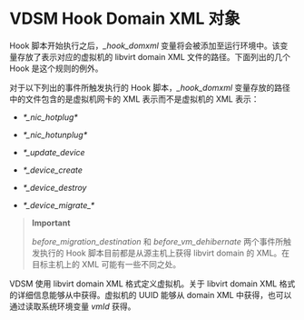 # VDSM Hook Domain XML 对象

Hook 脚本开始执行之后，*\_hook\_domxml*
变量将会被添加至运行环境中。该变量存放了表示对应的虚拟机的 libvirt
domain XML 文件的路径。下面列出的几个 Hook 是这个规则的例外。

对于以下列出的事件所触发执行的 Hook 脚本，*\_hook\_domxml*
变量存放的路径中的文件包含的是虚拟机网卡的 XML 表示而不是虚拟机的 XML
表示：

-   *\*\_nic\_hotplug\**

-   *\*\_nic\_hotunplug\**

-   *\*\_update\_device*

-   *\*\_device\_create*

-   *\*\_device\_destroy*

-   *\*\_device\_migrate\_\**

> **Important**
>
> *before\_migration\_destination* 和 *before\_vm\_dehibernate*
> 两个事件所触发执行的 Hook 脚本目前都是从源主机上获得 libvirt domain 的
> XML。在目标主机上的 XML 可能有一些不同之处。

VDSM 使用 libvirt domain XML 格式定义虚拟机。关于 libvirt domain XML
格式的详细信息能够从[](http://libvirt.org/formatdomain.html)中获得。虚拟机的
UUID 能够从 domain XML 中获得，也可以通过读取系统环境变量 *vmId* 获得。

